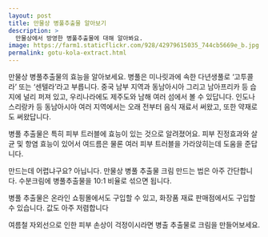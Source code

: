 ```yaml
---
layout: post
title: 만물상 병풀추출물 알아보기
description: >
  만물상에서 방영한 병풀추출물에 대해 알아봐요.
image: https://farm1.staticflickr.com/928/42979615035_744cb5669e_b.jpg
permalink: gotu-kola-extract.html
---
```


만물상 병풀추출물의 효능을 알아보세요. 병풀은 미나릿과에 속한 다년생풀로 ‘고투콜라’ 또는 ‘센텔라’라고 부릅니다. 중국 남부 지역과 동남아시아 그리고 남아프리카 등 습지에 널리 퍼져 있고, 우리나라에도 제주도와 남해 여러 섬에서 볼 수 있답니다. 인도나 스리랑카 등 동남아시아 여러 지역에서는 오래 전부터 음식 재료서 써왔고, 또한 약재로도 써왔답니다. 

병풀 추출물은 특히 피부 트러블에 효능이 있는 것으로 알려졌어요. 피부 진정효과와 살균 및 항염 효능이 있어서 여드름은 물론 여러 피부 트러블을 가라앉히는데 도움을 준답니다. 

만드는데 어렵냐구요? 아닙니다. 만물상 병풀 추출물 크림 만드는 법은 아주 간단합니다. 수분크림에 병풀추출물을 10:1 비율로 섞으면 됩니다. 

병풀 추출물은 온라인 쇼핑몰에서도 구입할 수 있고, 화장품 재료 판매점에서도 구입할 수 있습니다. 값도 아주 저렴합니다 

여름철 자외선으로 인한 피부 손상이 걱정이시라면 병출 추출물로 크림을 만들어보세요.

